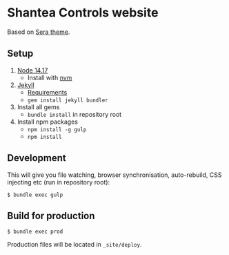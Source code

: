 # Shantea Controls website

Based on [Sera theme](https://themeforest.net/item/sera-onepage-multipurpose-jekyll-theme/17600532).

## Setup

1. [Node 14.17](https://nodejs.org/en/)
    * Install with [nvm](https://github.com/nvm-sh/nvm)
2. [Jekyll](http://jekyllrb.com/)
    * [Requirements](https://jekyllrb.com/docs/installation/other-linux/)
    * `gem install jekyll bundler`
3. Install all gems
    * `bundle install` in repository root
4. Install npm packages
    * `npm install -g gulp`
    * `npm install`

## Development

This will give you file watching, browser synchronisation, auto-rebuild, CSS injecting etc (run in repository root):

```shell
$ bundle exec gulp
```

## Build for production

```shell
$ bundle exec prod
```

Production files will be located in `_site/deploy`.